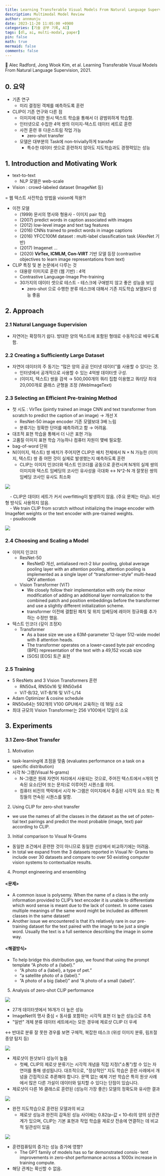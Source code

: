```yaml
---
title: Learning Transferable Visual Models From Natural Language Supervision, 2021
description: Multimodal Model Review
author: annmunju
date: 2023-11-20 11:05:00 +0900
categories: [기술 공부 기록, AI]
tags: [dl, ai, multi-modal, paper]
pin: false
math: true
mermaid: false
comments: false
---
```


📖 Alec Radford, Jong Wook Kim, et al. Learning Transferable Visual Models From Natural Language Supervision, 2021.

## 0. 요약

- 기존 연구
    - 미리 결정된 객체를 예측하도록 훈련
- CLIP이 기존 연구와 다른 점
    - 이미지에 대한 원시 텍스트 학습을 통해서 더 광범위하게 학습함.
    - 인터넷으로 수집한 4억 쌍의 이미지-텍스트 데이터 세트로 훈련
    - 사전 훈련 후 다운스트림 작업 가능
        - zero-shot transfer
    - 모델은 대부분의 Task에 non-trivially하게 transfer
        - 특수한 데이터 셋으로 훈련하지 않아도 지도학습과도 경쟁력있는 성능

## 1. Introduction and Motivating Work

- text-to-text
    - NLP 모델은 web-scale
- Vision : crowd-labeled dataset (ImageNet 등)

= 웹 텍스트 사전학습 방법을 vision에 적용?!

- 이전 모델
    - (1999) 문서의 명사와 형용사 - 이미지 pair 학습
    - (2007) predict words in caption associated with images
    - (2012) low-level image and text tag features
    - (2016) CNNs trained to predict words in image captions
    - (2016) YFCC100M dataset : multi-label classification task (AlexNet 기반)
    - (2017) Imagenet …
    - (2020) **VirTex, ICMLM, Con-VIRT** 기반 모델 등장 (contrastive objectives to learn image representations from text)
- CLIP 특징 및 본 논문에서 다루는 것
    - 대용량 이미지로 훈련 (웹 기반) : 4억
    - Contrastive Language-Image Pre-training
    - 30가지의 데이터 셋으로 테스트 - 테스크에 구애받지 않고 좋은 성능을 보임
        - zero-shot 으로 수행한 분류 테스크에 대해서 기존 지도학습 보델보다 성능 좋음

## 2. Approach

### 2.1 Natural Language Supervision

- 자연어는 확장하기 쉽다. 방대한 양의 텍스트에 포함된 형태로 수동적으로 배우도록 함.

### 2.2 Creating a Sufficiently Large Dataset

- 자연어 데이터의 주 동기는 “많은 양의 공공 인터넷 데이터”를 사용할 수 있다는 것.
    - 인터넷에서 공개적으로 사용할 수 있는 4억쌍 데이터셋 구성.
    - (이미지, 텍스트) 쌍을 검색 → 500,000개의 쿼리 집합 이용했고 쿼리당 최대 20,000개로 클래스 균형을 조정 (WebImageText)

### 2.3 Selecting an Efficient Pre-training Method

- 첫 시도 : VirTex (jointly trained an image CNN and text transformer from scratch to predict the caption of an image) → 개선 X
    - ResNet-50 image encoder 기존 모델보대 3배 느림
    - 분류기는 정확한 단어를 예측하려고 함 → 어려움.
- 대조적 표현 학습을 통해서 더 나은 표현 가능
- 고품질 이미지 표현 학습 가능하나 컴퓨터 자원이 몇배 필요함.
- bag-of-word 단위
- N(이미지, 텍스트) 쌍 배치가 주어지면 CLIP은 배치 전체에서 N × N 가능한 (이미지, 텍스트) 쌍 중 어떤 것이 실제로 발생했는지 예측하도록 훈련
    - CLIP는 이미지 인코더와 텍스트 인코더를 공동으로 훈련시켜 N개의 실제 쌍의 이미지와 텍스트 임베딩의 코사인 유사성을 극대화 ↔ N^2-N 개 잘못된 쌍의 임베딩 코사인 유사도 최소화

![](https://blog.kakaocdn.net/dn/UOAz6/btssT5M0zQr/VQvNxVCawzYbw2fX1367H0/img.png)

    - CLIP은 데이터 세트가 커서 overfitting이 발생하지 않음. (주요 문제는 아님). 비선형 방식도 사용하지 않음.  
    - We train CLIP from scratch without initializing the image encoder with ImageNet weights or the text encoder with pre-trained weights.  
    - psudocode

![](https://blog.kakaocdn.net/dn/k7Om2/btss3Y0k31C/7KtpuqfkVGELWCQ1TdC801/img.png)

### 2.4 Choosing and Scaling a Model

- 이미지 인코더
    - ResNet-50
        - ResNetD 개선, antialiased rect-2 blur pooling, global average pooling layer with an attention pooling, attention pooling is implemented as a single layer of “transformer-style” multi-head QKV attention
    - Vision Transformer (ViT)
        - We closely follow their implementation with only the minor modification of adding an additional layer normalization to the combined patch and position embeddings before the transformer and use a slightly different initialization scheme.
        - transformer 이전에 결합된 패치 및 위치 임베딩에 레이어 정규화를 추가하는 수정만 했음.
- 텍스트 인코더 (깊이 조정X)
    - Transformer
        - As a base size we use a 63M-parameter 12-layer 512-wide model with 8 attention heads.
        - The transformer operates on a lower-cased byte pair encoding (BPE) representation of the text with a 49,152 vocab size
        - [SOS] [EOS] 토큰 표현

### 2.5 Training

- 5 ResNets and 3 Vision Transformers 훈련
    - RN50x4, RN50x16 및 RN50x64
    - ViT-B/32, ViT-B/16 및 ViT-L/14
- Adam Optimizer & cosine schedule
- RN50x64는 592개의 V100 GPU에서 교육하는 데 18일 소요
- 최대 규모의 Vision Transformer는 256 V100에서 12일이 소요

## 3. Experiments

### 3.1 Zero-Shot Transfer

1) Motivation

- task-learning에 초점을 맞춤 (evaluates performance on a task on a specific distribution)
- 시각 N-그램(Visual N-grams)
    - N-그램은 원래 자연어 처리에서 사용되는 것으로, 주어진 텍스트에서 n개의 연속된 요소(단어 또는 문자)로 이루어진 시퀀스를 의미.
    - 컴퓨터 비전의 맥락에서 시각 N-그램은 이미지에서 추출된 시각적 요소 또는 특징들의 연속된 시퀀스를 말함.

2) Using CLIP for zero-shot transfer

- we use the names of all the classes in the dataset as the set of poten- tial text pairings and predict the most probable (image, text) pair according to CLIP.

3) Initial comparison to Visual N-Grams

- 동일한 조건에서 훈련한 것이 아니므로 동일한 선상에서 비교하기에는 어려움.
- In total we expand from the 3 datasets reported in Visual N- Grams to include over 30 datasets and compare to over 50 existing computer vision systems to contextualize results.

4) Prompt engineering and ensembling

#### <문제>

- A common issue is polysemy. When the name of a class is the only information provided to CLIP’s text encoder it is unable to differentiate which word sense is meant due to the lack of context. In some cases multiple meanings of the same word might be included as different classes in the same dataset!
- Another issue we encountered is that it’s relatively rare in our pre-training dataset for the text paired with the image to be just a single word. Usually the text is a full sentence describing the image in some way.

#### <해결방식>

- To help bridge this distribution gap, we found that using the prompt template “A photo of a {label}.”
    - “A photo of a {label}, a type of pet.”
    - “a satellite photo of a {label}.”
    - ”A photo of a big {label}” and “A photo of a small {label}”.

5) Analysis of zero-shot CLIP performance

![](https://blog.kakaocdn.net/dn/rjxwz/btssVIRhYqn/N2FFt0oxRFhykjIqJc6Hqk/img.png)

- 27개 데이터셋에서 16개가 더 높은 성능
- ImageNet의 명사 중심 < 동사를 포함하는 시각적 표현 더 높은 성능으로 추측
- "일반" 개체 분류 데이터 세트에서는 모든 경우에 제로샷 CLIP 더 우세

↔ 반대로 분류 잘 못한 경우를 보면 구체적, 복잡한 테스크 (위성 이미지 분류, 림프절 종양 탐지 등)

![](https://blog.kakaocdn.net/dn/bxIAYX/btssS1K4n4v/qEhN779gdgw1P7AvMXFYE0/img.png)

- 제로샷이 원샷보다 성능이 높음
    - 첫째, CLIP의 제로샷 분류기는 시각적 개념을 직접 지정("소통")할 수 있는 자연어를 통해 생성됩니다. 대조적으로, "정상적인" 지도 학습은 훈련 사례에서 개념을 간접적으로 추론해야 합니다. 문맥 없는 예제 기반 학습은 특히 원샷 사례에서 많은 다른 가설이 데이터와 일치할 수 있다는 단점이 있습니다.
- 제로샷이 다른 16 클래스로 훈련된 (성능이 가장 좋은) 모델의 정확도와 유사한 결과

![](https://blog.kakaocdn.net/dn/nBRhP/btssTgVML9f/5OwRFEWFkeAyCMkkkddasK/img.png)

- 완전 지도학습으로 훈련된 모델과의 비교
    - 제로샷 성능과 완전히 감독된 성능 사이에는 0.82(p-값 < 10-6)의 양의 상관관계가 있으며, CLIP는 기본 표현과 작업 학습을 제로샷 전송에 연결하는 데 비교적 일관성이 있음

![](https://blog.kakaocdn.net/dn/bO5KRn/btssSo7Cjw6/KOxXOKsZaSIWQhKOlyf241/img.png)

- 훈련컴퓨팅의 증가는 성능 증가에 영향?
    - The GPT family of models has so far demonstrated consis- tent improvements in zero-shot performance across a 1000x increase in training compute.
- 해당 관계는 확신할 수 없음.